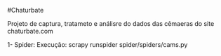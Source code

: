 #Chaturbate

Projeto de captura, tratameto e análisre do dados das cêmaeras do site chaturbate.com

1- Spider: 
    Execução: scrapy runspider spider/spiders/cams.py
